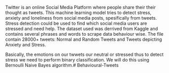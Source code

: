 Twitter is an online Social Media Platform where people share their their thought as tweets. This machine learning model tries to detect stress, anxiety and loneliness from social media posts, spesifically from tweets. Stress detection could be used to find which social media users are stressed and need help.
The dataset used was derrived from Kaggle and contains several phrases and words to scrape data behaviour wise. 
The file contain 28000+ tweets: Normal and Random Tweets and Tweets depicting Anxiety and Stress.

Basically, the emotions on our twwets our neutral or stressed thus to detect stress we need to perform binary classification. We will do this using  Bernoulli Naive Bayes algorithm.# Behavioural-Tweets
